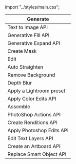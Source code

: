 import "../styles/main.css";

| Generate                  |
| ------------------------- |
| Text to Image API         |
| Generative Fill API       |
| Generative Expand API     |
| Create Mask               |
| Edit                      |
| Auto Straighten           |
| Remove Background         |
| Depth Blur                |
| Apply a Lightroom preset  |
| Apply Color Edits API     |
| Assemble                  |
| PhotoShop Actions API     |
| Create Renditions API     |
| Apply Photoshop Edits API |
| Edit Text Layers API      |
| Create an Artboard API    |
| Replace Smart Object API  |

